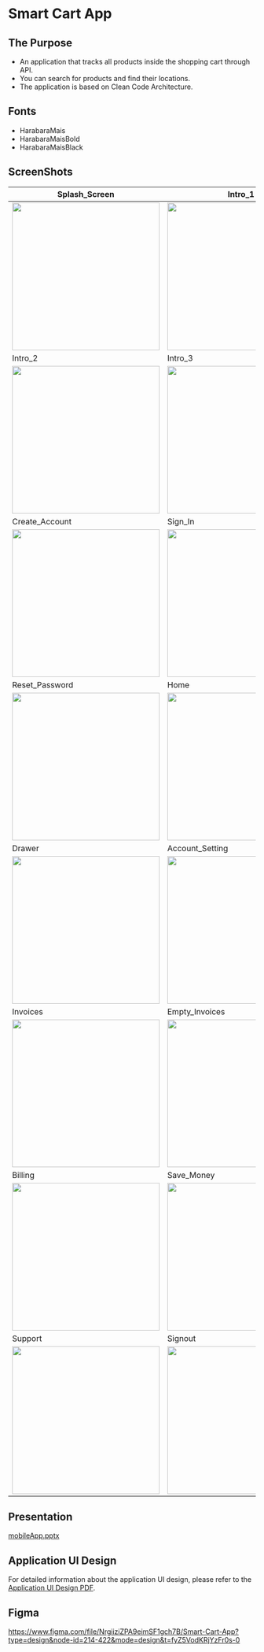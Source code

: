 # Smart Cart App

## The Purpose

- An application that tracks all products inside the shopping cart through API.
- You can search for products and find their locations.
- The application is based on Clean Code Architecture.

## Fonts

- HarabaraMais
- HarabaraMaisBold
- HarabaraMaisBlack

## ScreenShots


| Splash_Screen | Intro_1 |
|---|---|
|<img src="https://github.com/Rahma-Alaa/Smart-Cart/assets/141377975/76aa29ed-2b15-4dc6-b4c2-db5f473e22d2.jpg" height="300" />|<img src="https://github.com/Rahma-Alaa/Smart-Cart/assets/141377975/b2bf308c-26cc-4517-9540-b0064eae6d7d.jpg" height="300" />|
| Intro_2 | Intro_3 |
|<img src="https://github.com/Rahma-Alaa/Smart-Cart/assets/141377975/2c78879d-d8f2-4004-8138-e7679f9ce522.jpg" height="300" />|<img src="https://github.com/Rahma-Alaa/Smart-Cart/assets/141377975/0cb4e70b-4d95-4c6f-835d-a07f207c64b8.jpg" height="300" />|
| Create_Account | Sign_In|
|<img src="https://github.com/Rahma-Alaa/Smart-Cart/assets/141377975/65e86c76-48e1-46b2-985d-0d94d0b425d6.jpg" height="300" />|<img src="https://github.com/Rahma-Alaa/Smart-Cart/assets/141377975/ee2fcfa2-e645-4a80-a18c-548ba06f3da0.jpg" height="300" />|
| Reset_Password | Home|
|<img src="https://github.com/Rahma-Alaa/Smart-Cart/assets/141377975/033558cf-5ff1-42a8-a463-55138e0b80f1.jpg" height="300" />|<img src="https://github.com/Rahma-Alaa/Smart-Cart/assets/141377975/b2f0c4d7-9194-4b92-a151-cc69390629a7.jpg" height="300" />|
| Drawer | Account_Setting |
|<img src="https://github.com/Rahma-Alaa/Smart-Cart/assets/141377975/53c31147-f0ad-4f49-b158-b78462f4ffbd.jpg" height="300" />|<img src="https://github.com/Rahma-Alaa/Smart-Cart/assets/141377975/00be110f-29f6-42ce-b929-391facf36ebf.jpg" height="300" />|
| Invoices | Empty_Invoices |
|<img src="https://user-images.githubusercontent.com/47388207/210512282-a6a94589-1064-487e-aa84-f829835c92ec.jpg" height="300" />|<img src="https://user-images.githubusercontent.com/47388207/210512470-adcef090-8b12-47d4-9d20-6f09eb0c9f68.jpg" height="300" />|
| Billing | Save_Money |
|<img src="https://user-images.githubusercontent.com/47388207/210512215-fea93698-767e-48b5-9e65-2588fa05ae75.jpg" height="300" />|<img src="https://user-images.githubusercontent.com/47388207/210512237-407ed7cc-4297-48d2-b920-153623d184f6.jpg" height="300" />|
| Support | Signout |
|<img src="https://user-images.githubusercontent.com/47388207/210512110-b9f6816c-5c00-44aa-8246-ded9ae6d7a6d.jpg" height="300" />|<img src="https://user-images.githubusercontent.com/47388207/210512162-1a87696c-401d-4b3c-bd4d-865d116e62af.jpg" height="300" />|


## Presentation
[mobileApp.pptx](https://github.com/Rahma-Alaa/Smart-Cart/files/14068682/mobileApp.pptx)


## Application UI Design

For detailed information about the application UI design, please refer to the [Application UI Design PDF](./Application%20UI%20Design.pdf).

## Figma

https://www.figma.com/file/NrgiiziZPA9eimSF1gch7B/Smart-Cart-App?type=design&node-id=214-422&mode=design&t=fyZ5VodKRjYzFr0s-0

